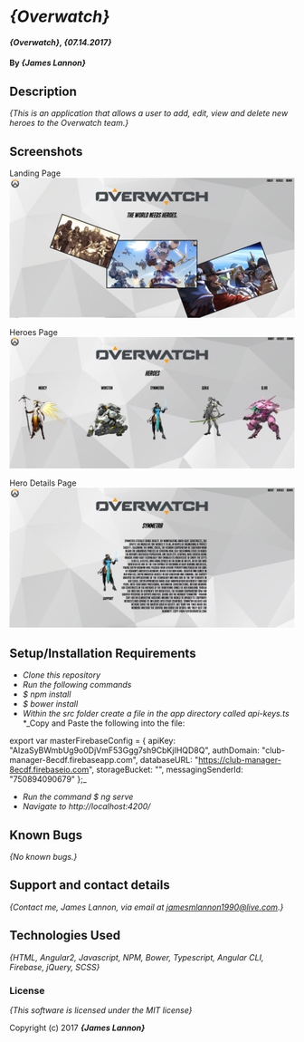# _{Overwatch}_

#### _{Overwatch}, {07.14.2017}_

#### By _**{James Lannon}**_

## Description

_{This is an application that allows a user to add, edit, view and delete new heroes to the Overwatch team.}_

## Screenshots

Landing Page
![First Section](https://github.com/Jlannon90/club-manager/blob/master/Screen%20Shot%202017-07-24%20at%203.48.43%20PM.png)

Heroes Page
![Second Section](https://github.com/Jlannon90/club-manager/blob/master/Overwatch.jpg)

Hero Details Page
![Second Section](https://github.com/Jlannon90/club-manager/blob/master/Screen%20Shot%202017-07-24%20at%203.49.02%20PM.png)

## Setup/Installation Requirements

* _Clone this repository_
* _Run the following commands_
* _$ npm install_
* _$ bower install_
* _Within the src folder create a file in the app directory called api-keys.ts_
*_Copy and Paste the following into the file:

export var masterFirebaseConfig = {
    apiKey: "AIzaSyBWmbUg9o0DjVmF53Ggg7sh9CbKjIHQD8Q",
    authDomain: "club-manager-8ecdf.firebaseapp.com",
    databaseURL: "https://club-manager-8ecdf.firebaseio.com",
    storageBucket: "",
    messagingSenderId: "750894090679"
  };_
* _Run the command $ ng serve_
* _Navigate to http://localhost:4200/_



## Known Bugs

_{No known bugs.}_

## Support and contact details

_{Contact me, James Lannon, via email at jamesmlannon1990@live.com.}_

## Technologies Used

_{HTML, Angular2, Javascript, NPM, Bower, Typescript, Angular CLI, Firebase, jQuery, SCSS}_

### License

*{This software is licensed under the MIT license}*

Copyright (c) 2017 **_{James Lannon}_**
